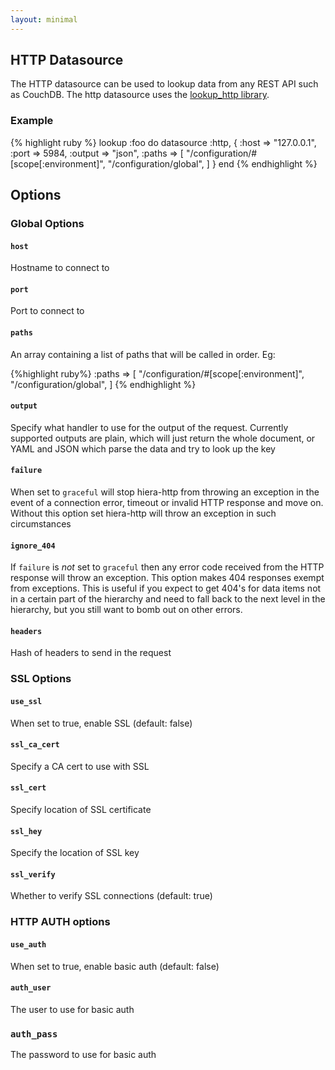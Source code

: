 ```yaml
---
layout: minimal
---
```


## HTTP Datasource

The HTTP datasource can be used to lookup data from any REST API such as CouchDB.  The http datasource uses the [lookup_http library](https://github.com/crayfishx/lookup_http).


### Example 

{% highlight ruby %}
lookup :foo do
  datasource :http, {
    :host    => "127.0.0.1",
    :port    => 5984,
    :output  => "json",
    :paths  => [
      "/configuration/#[scope[:environment]",
      "/configuration/global",
    ]
  }
end
{% endhighlight %}

## Options

### Global Options

#### `host`
Hostname to connect to

#### `port`
Port to connect to

#### `paths`
An array containing a list of paths that will be called in order. Eg:

{%highlight ruby%}
    :paths  => [
      "/configuration/#[scope[:environment]",
      "/configuration/global",
    ]
{% endhighlight %}

#### `output`
Specify what handler to use for the output of the request.  Currently supported outputs are plain, which will just return the whole document, or YAML and JSON which parse the data and try to look up the key

#### `failure`
When set to `graceful` will stop hiera-http from throwing an exception in the event of a connection error, timeout or invalid HTTP response and move on.  Without this option set hiera-http will throw an exception in such circumstances

#### `ignore_404`
If `failure` is _not_ set to `graceful` then any error code received from the HTTP response will throw an exception.  This option makes 404 responses exempt from exceptions.  This is useful if you expect to get 404's for data items not in a certain part of the hierarchy and need to fall back to the next level in the hierarchy, but you still want to bomb out on other errors.

#### `headers`
Hash of headers to send in the request

### SSL Options

#### `use_ssl`
When set to true, enable SSL (default: false)

#### `ssl_ca_cert`
Specify a CA cert to use with SSL

#### `ssl_cert`
Specify location of SSL certificate

#### `ssl_hey`
Specify the location of SSL key

#### `ssl_verify`
Whether to verify SSL connections (default: true)

### HTTP AUTH options

#### `use_auth`
When set to true, enable basic auth (default: false)

#### `auth_user`
The user to use for basic auth

### `auth_pass`
The password to use for basic auth

